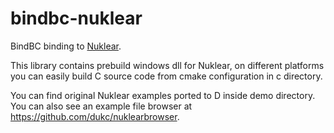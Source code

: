 # bindbc-nuklear
BindBC binding to [Nuklear](https://github.com/Immediate-Mode-UI/Nuklear).

This library contains prebuild windows dll for Nuklear, on different platforms you can easily build C source code from cmake configuration in c directory.

You can find original Nuklear examples ported to D inside demo directory.
You can also see an example file browser at https://github.com/dukc/nuklearbrowser. 
